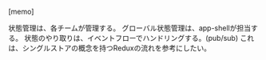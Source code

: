 [memo]

状態管理は、各チームが管理する。
グローバル状態管理は、app-shellが担当する。
状態のやり取りは、イベントフローでハンドリングする。(pub/sub)
これは、シングルストアの概念を持つReduxの流れを参考にしたい。
